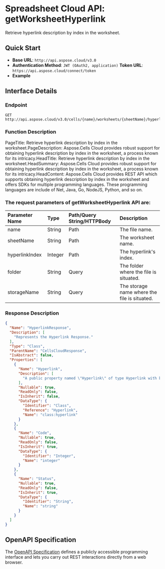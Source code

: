 # **Spreadsheet Cloud API: getWorksheetHyperlink**

Retrieve hyperlink description by index in the worksheet. 


## **Quick Start**

- **Base URL**: `http://api.aspose.cloud/v3.0`
- **Authentication Method**: `JWT (OAuth2, application)`  **Token URL**: `https://api.aspose.cloud/connect/token`
- **Example** 

## **Interface Details**

### **Endpoint** 

```
GET http://api.aspose.cloud/v3.0/cells/{name}/worksheets/{sheetName}/hyperlinks/{hyperlinkIndex}
```
### **Function Description**
PageTitle: Retrieve hyperlink description by index in the worksheet.PageDescription: Aspose.Cells Cloud provides robust support for obtaining hyperlink description by index in the worksheet, a process known for its intricacy.HeadTitle: Retrieve hyperlink description by index in the worksheet.HeadSummary: Aspose.Cells Cloud provides robust support for obtaining hyperlink description by index in the worksheet, a process known for its intricacy.HeadContent: Aspose.Cells Cloud provides REST API which supports obtaining hyperlink description by index in the worksheet and offers SDKs for multiple programming languages. These programming languages are include of Net, Java, Go, NodeJS, Python, and so on.

### The request parameters of **getWorksheetHyperlink** API are: 

| Parameter Name | Type | Path/Query String/HTTPBody | Description | 
| :- | :- | :- |:- | 
|name|String|Path|The file name.|
|sheetName|String|Path|The worksheet name.|
|hyperlinkIndex|Integer|Path|The hyperlink's index.|
|folder|String|Query|The folder where the file is situated.|
|storageName|String|Query|The storage name where the file is situated.|

### **Response Description**
```json
{
  "Name": "HyperlinkResponse",
  "Description": [
    "Represents the Hyperlink Response."
  ],
  "Type": "Class",
  "ParentName": "CellsCloudResponse",
  "IsAbstract": false,
  "Properties": [
    {
      "Name": "Hyperlink",
      "Description": [
        "A public property named \"Hyperlink\" of type Hyperlink with both getter and setter methods."
      ],
      "Nullable": true,
      "ReadOnly": false,
      "IsInherit": false,
      "DataType": {
        "Identifier": "Class",
        "Reference": "Hyperlink",
        "Name": "class:hyperlink"
      }
    },
    {
      "Name": "Code",
      "Nullable": true,
      "ReadOnly": false,
      "IsInherit": true,
      "DataType": {
        "Identifier": "Integer",
        "Name": "integer"
      }
    },
    {
      "Name": "Status",
      "Nullable": true,
      "ReadOnly": false,
      "IsInherit": true,
      "DataType": {
        "Identifier": "String",
        "Name": "string"
      }
    }
  ]
}
```


## OpenAPI Specification

The [OpenAPI Specification](https://reference.aspose.cloud/cells/#/HypelinksController/GetWorksheetHyperlink) defines a publicly accessible programming interface and lets you carry out REST interactions directly from a web browser.



